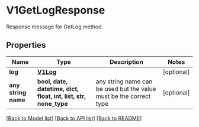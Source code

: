 # V1GetLogResponse

Response message for GetLog method.

## Properties
Name | Type | Description | Notes
------------ | ------------- | ------------- | -------------
**log** | [**V1Log**](V1Log.md) |  | [optional] 
**any string name** | **bool, date, datetime, dict, float, int, list, str, none_type** | any string name can be used but the value must be the correct type | [optional]

[[Back to Model list]](../README.md#documentation-for-models) [[Back to API list]](../README.md#documentation-for-api-endpoints) [[Back to README]](../README.md)



